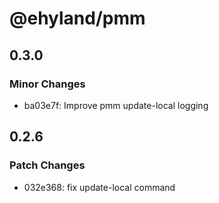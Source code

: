 # @ehyland/pmm

## 0.3.0

### Minor Changes

- ba03e7f: Improve pmm update-local logging

## 0.2.6

### Patch Changes

- 032e368: fix update-local command
